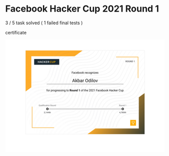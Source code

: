 # Facebook Hacker Cup 2021 Round 1

3 / 5 task solved ( 1 failed final tests )

certificate 

![Akbar Odilov's certificate for Facebook Hacker Cup - 2021](Akbar_Odilov_certificate_for_Facebook_Hacker_Cup_2021_Round_1.jpg?raw=true "Akbar Odilov's certificate for Facebook Hacker Cup - 2021")
